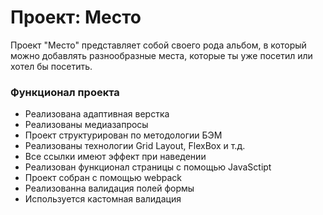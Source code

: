 # Проект: Место
Проект "Место" представляет собой своего рода альбом, в который можно добавлять разнообразные места, которые ты уже посетил или хотел бы посетить.

### Функционал проекта
* Реализована адаптивная верстка
* Реализованы медиазапросы
* Проект структурирован по методологии БЭМ
* Реализованы технологии Grid Layout, FlexBox и т.д.
* Все ссылки имеют эффект при наведении
* Реализован функционал страницы с помощью JavaSctipt
* Проект собран с помощью webpack
* Реализованна валидация полей формы
* Используется кастомная валидация

<!-- Ссылка на github pages: <a href="https://dmitrygrigorich.github.io/mesto-project/">тык</a> -->
